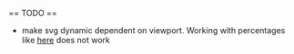 

== TODO ==

* make svg dynamic dependent on viewport. Working with percentages like [here](https://stackoverflow.com/questions/21856621/svg-height-element-not-dynamic) does not work
